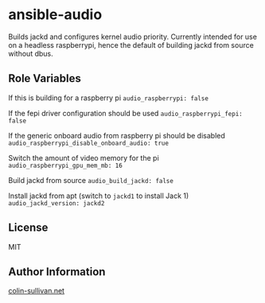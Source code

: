 ansible-audio
=========

Builds jackd and configures kernel audio priority.  Currently intended for use on a headless raspberrypi, hence the default of building jackd from source without dbus.

Role Variables
--------------

If this is building for a raspberry pi
`audio_raspberrypi: false`

If the fepi driver configuration should be used
`audio_raspberrypi_fepi: false`

If the generic onboard audio from raspberry pi should be disabled
`audio_raspberrypi_disable_onboard_audio: true`

Switch the amount of video memory for the pi
`audio_raspberrypi_gpu_mem_mb: 16`

Build jackd from source
`audio_build_jackd: false`

Install jackd from apt (switch to `jackd1` to install Jack 1)
`audio_jackd_version: jackd2`


License
-------

MIT

Author Information
------------------

[colin-sullivan.net](http://colin-sullivan.net)
